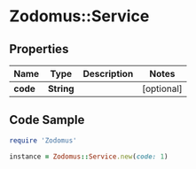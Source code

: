 # Zodomus::Service

## Properties

Name | Type | Description | Notes
------------ | ------------- | ------------- | -------------
**code** | **String** |  | [optional] 

## Code Sample

```ruby
require 'Zodomus'

instance = Zodomus::Service.new(code: 1)
```


